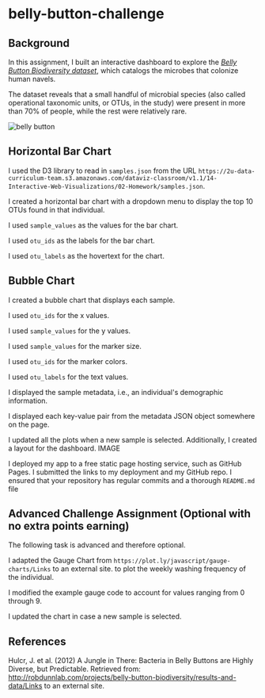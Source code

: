 # belly-button-challenge

## Background

In this assignment, I built an interactive dashboard to explore the *[Belly Button Biodiversity dataset](https://robdunnlab.com/projects/belly-button-biodiversity/)*, which catalogs the microbes that colonize human navels.

The dataset reveals that a small handful of microbial species (also called operational taxonomic units, or OTUs, in the study) were present in more than 70% of people, while the rest were relatively rare.

![belly button](https://robdunnlab.com/wp-content/uploads/940.jpg)

## Horizontal Bar Chart

I used the D3 library to read in `samples.json` from the URL `https://2u-data-curriculum-team.s3.amazonaws.com/dataviz-classroom/v1.1/14-Interactive-Web-Visualizations/02-Homework/samples.json`.

I created a horizontal bar chart with a dropdown menu to display the top 10 OTUs found in that individual.

I used `sample_values` as the values for the bar chart.

I used `otu_ids` as the labels for the bar chart.

I used `otu_labels` as the hovertext for the chart.

## Bubble Chart

I created a bubble chart that displays each sample.

I used `otu_ids` for the x values.

I used `sample_values` for the y values.

I used `sample_values` for the marker size.

I used `otu_ids` for the marker colors.

I used `otu_labels` for the text values.

I displayed the sample metadata, i.e., an individual's demographic information.

I displayed each key-value pair from the metadata JSON object somewhere on the page.

I updated all the plots when a new sample is selected. Additionally, I created a layout for the dashboard. 
IMAGE

I deployed my app to a free static page hosting service, such as GitHub Pages. I submitted the links to my deployment and my GitHub repo. I ensured that your repository has regular commits and a thorough `README.md` file

## Advanced Challenge Assignment (Optional with no extra points earning)
The following task is advanced and therefore optional.

I adapted the Gauge Chart from `https://plot.ly/javascript/gauge-charts/Links` to an external site. to plot the weekly washing frequency of the individual.

I modified the example gauge code to account for values ranging from 0 through 9.

I updated the chart in case a new sample is selected.

## References 

Hulcr, J. et al. (2012) A Jungle in There: Bacteria in Belly Buttons are Highly Diverse, but Predictable. Retrieved from: http://robdunnlab.com/projects/belly-button-biodiversity/results-and-data/Links to an external site.



